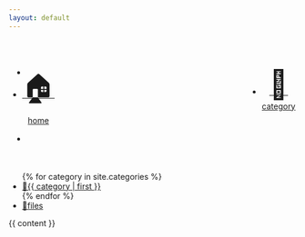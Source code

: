 ```yaml
---
layout: default
---
```

<head>
<style>
.sidebar {
		display: none;
		right: auto;
		bottom: auto;
		-webkit-transform: none;
}

ul.horizontal {
    list-style-type: none;
    margin: 0;
    /*background-color: #3399CC;*/
    background-color: #F2F2F2;
		padding: 0;
		position: fixed;
		left: 0;
		top: 210px;
		overflow: auto;
		border: 1px;
		border-style: solid;
		/*border-color: #008888;*/
		box-shadow: 5px 5px 6px black;
		border-radius: 0px 10px 10px 0px;
}

ul.horizontal li {
    text-align: left;
		font-size: 20px;
}

ul.horizontal li a {
    display: block;
    color: black;
		padding: 14px 20px;
    text-decoration: none;
}

ul.horizontal li a:hover:not(.active) {
    background-color: #606060;
		padding: 14px 20px;
}

ul.horizontal li a.active {
    background-color:#4CAF50;
}
</style>
</head>
<ul class="horizontal">
<li style="float: left; padding: 50px 0px; text-align: center;"><a href='{{ "/index.html" | absolute_url }}'><span style="font-size: 50px;">&#127968;</span></br> home</a></li>
<li style="float: right; padding: 50px 0px; text-align: center;"><a href='{{ "/category/index.html" | absolute_url }}'><span style="font-size: 50px;">&#128188;</span></br> category</a></li>

<li style="padding: 50px;"></li>
<li style="padding: 50px;"></li>
{% for category in site.categories %}
<li><a href="{{ site.url }}/category/{{ category | first | url_encode }}.html">&#128194;{{ category | first }}</a></li>
{% endfor %}
<li><a href='{{ "/files.html" | absolute_url }}'>&#128194;files</a></li>
</ul>

{{ content }}

